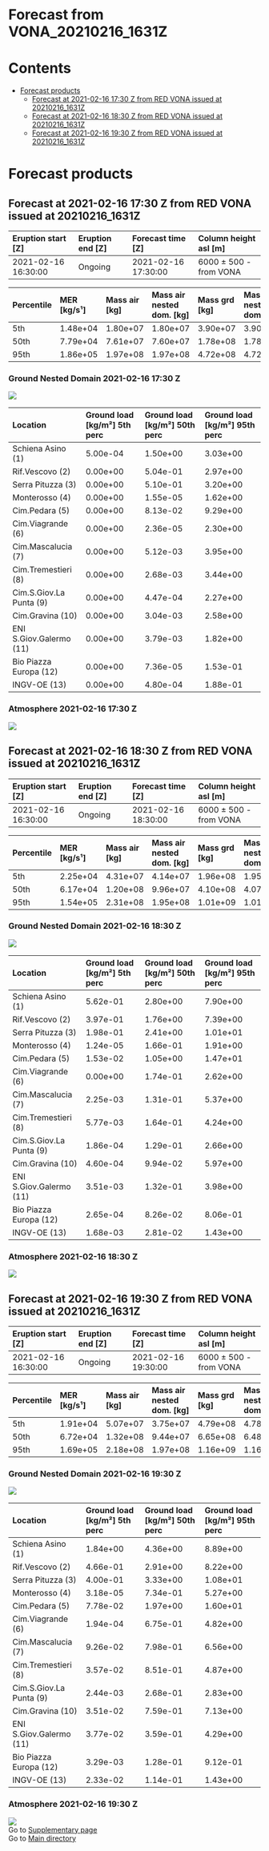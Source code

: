 
Forecast from VONA_20210216_1631Z
=================================

Contents
========

* [Forecast products](#forecast-products)
	* [Forecast at 2021-02-16 17:30 Z from RED VONA issued at 20210216_1631Z](#forecast-at-2021-02-16-1730-z-from-red-vona-issued-at-20210216_1631z)
	* [Forecast at 2021-02-16 18:30 Z from RED VONA issued at 20210216_1631Z](#forecast-at-2021-02-16-1830-z-from-red-vona-issued-at-20210216_1631z)
	* [Forecast at 2021-02-16 19:30 Z from RED VONA issued at 20210216_1631Z](#forecast-at-2021-02-16-1930-z-from-red-vona-issued-at-20210216_1631z)

# Forecast products

## Forecast at 2021-02-16 17:30 Z from RED VONA issued at 20210216_1631Z
  

|Eruption start [Z]|Eruption end [Z]|Forecast time [Z]|Column height asl [m]|
| :--- | :--- | :--- | :--- |
|2021-02-16 16:30:00|Ongoing|2021-02-16 17:30:00|6000 ± 500 - from VONA|
  
  

|Percentile|MER [kg/s¹]|Mass air [kg]|Mass air nested dom. [kg]|Mass grd [kg]|Mass grd nested dom. [kg]|
| :--- | :--- | :--- | :--- | :--- | :--- |
|5th|1.48e+04|1.80e+07|1.80e+07|3.90e+07|3.90e+07|
|50th|7.79e+04|7.61e+07|7.60e+07|1.78e+08|1.78e+08|
|95th|1.86e+05|1.97e+08|1.97e+08|4.72e+08|4.72e+08|
  

### Ground Nested Domain 2021-02-16 17:30 Z
  
![](./figures/probability_grd_2021_02_16_1730_grid_1_1.png)  
  
  
  
  
  
  
  
  
  
  
  
  

|Location|Ground load [kg/m²] 5th perc|Ground load [kg/m²] 50th perc|Ground load [kg/m²] 95th perc|
| :--- | :--- | :--- | :--- |
|Schiena Asino (1)|5.00e-04|1.50e+00|3.03e+00|
|Rif.Vescovo (2)|0.00e+00|5.04e-01|2.97e+00|
|Serra Pituzza (3)|0.00e+00|5.10e-01|3.20e+00|
|Monterosso (4)|0.00e+00|1.55e-05|1.62e+00|
|Cim.Pedara (5)|0.00e+00|8.13e-02|9.29e+00|
|Cim.Viagrande (6)|0.00e+00|2.36e-05|2.30e+00|
|Cim.Mascalucia (7)|0.00e+00|5.12e-03|3.95e+00|
|Cim.Tremestieri (8)|0.00e+00|2.68e-03|3.44e+00|
|Cim.S.Giov.La Punta (9)|0.00e+00|4.47e-04|2.27e+00|
|Cim.Gravina (10)|0.00e+00|3.04e-03|2.58e+00|
|ENI S.Giov.Galermo (11)|0.00e+00|3.79e-03|1.82e+00|
|Bio Piazza Europa (12)|0.00e+00|7.36e-05|1.53e-01|
|INGV-OE (13)|0.00e+00|4.80e-04|1.88e-01|
  

### Atmosphere 2021-02-16 17:30 Z
  
![](./figures/probability_air_2021_02_16_1730_grid_2_conclev_1_1.png)
## Forecast at 2021-02-16 18:30 Z from RED VONA issued at 20210216_1631Z
  

|Eruption start [Z]|Eruption end [Z]|Forecast time [Z]|Column height asl [m]|
| :--- | :--- | :--- | :--- |
|2021-02-16 16:30:00|Ongoing|2021-02-16 18:30:00|6000 ± 500 - from VONA|
  
  

|Percentile|MER [kg/s¹]|Mass air [kg]|Mass air nested dom. [kg]|Mass grd [kg]|Mass grd nested dom. [kg]|
| :--- | :--- | :--- | :--- | :--- | :--- |
|5th|2.25e+04|4.31e+07|4.14e+07|1.96e+08|1.95e+08|
|50th|6.17e+04|1.20e+08|9.96e+07|4.10e+08|4.07e+08|
|95th|1.54e+05|2.31e+08|1.95e+08|1.01e+09|1.01e+09|
  

### Ground Nested Domain 2021-02-16 18:30 Z
  
![](./figures/probability_grd_2021_02_16_1830_grid_1_2.png)  
  
  
  
  
  
  
  
  
  
  
  
  

|Location|Ground load [kg/m²] 5th perc|Ground load [kg/m²] 50th perc|Ground load [kg/m²] 95th perc|
| :--- | :--- | :--- | :--- |
|Schiena Asino (1)|5.62e-01|2.80e+00|7.90e+00|
|Rif.Vescovo (2)|3.97e-01|1.76e+00|7.39e+00|
|Serra Pituzza (3)|1.98e-01|2.41e+00|1.01e+01|
|Monterosso (4)|1.24e-05|1.66e-01|1.91e+00|
|Cim.Pedara (5)|1.53e-02|1.05e+00|1.47e+01|
|Cim.Viagrande (6)|0.00e+00|1.74e-01|2.62e+00|
|Cim.Mascalucia (7)|2.25e-03|1.31e-01|5.37e+00|
|Cim.Tremestieri (8)|5.77e-03|1.64e-01|4.24e+00|
|Cim.S.Giov.La Punta (9)|1.86e-04|1.29e-01|2.66e+00|
|Cim.Gravina (10)|4.60e-04|9.94e-02|5.97e+00|
|ENI S.Giov.Galermo (11)|3.51e-03|1.32e-01|3.98e+00|
|Bio Piazza Europa (12)|2.65e-04|8.26e-02|8.06e-01|
|INGV-OE (13)|1.68e-03|2.81e-02|1.43e+00|
  

### Atmosphere 2021-02-16 18:30 Z
  
![](./figures/probability_air_2021_02_16_1830_grid_2_conclev_1_2.png)
## Forecast at 2021-02-16 19:30 Z from RED VONA issued at 20210216_1631Z
  

|Eruption start [Z]|Eruption end [Z]|Forecast time [Z]|Column height asl [m]|
| :--- | :--- | :--- | :--- |
|2021-02-16 16:30:00|Ongoing|2021-02-16 19:30:00|6000 ± 500 - from VONA|
  
  

|Percentile|MER [kg/s¹]|Mass air [kg]|Mass air nested dom. [kg]|Mass grd [kg]|Mass grd nested dom. [kg]|
| :--- | :--- | :--- | :--- | :--- | :--- |
|5th|1.91e+04|5.07e+07|3.75e+07|4.79e+08|4.78e+08|
|50th|6.72e+04|1.32e+08|9.44e+07|6.65e+08|6.48e+08|
|95th|1.69e+05|2.18e+08|1.97e+08|1.16e+09|1.16e+09|
  

### Ground Nested Domain 2021-02-16 19:30 Z
  
![](./figures/probability_grd_2021_02_16_1930_grid_1_3.png)  
  
  
  
  
  
  
  
  
  
  
  
  

|Location|Ground load [kg/m²] 5th perc|Ground load [kg/m²] 50th perc|Ground load [kg/m²] 95th perc|
| :--- | :--- | :--- | :--- |
|Schiena Asino (1)|1.84e+00|4.36e+00|8.89e+00|
|Rif.Vescovo (2)|4.66e-01|2.91e+00|8.22e+00|
|Serra Pituzza (3)|4.00e-01|3.33e+00|1.08e+01|
|Monterosso (4)|3.18e-05|7.34e-01|5.27e+00|
|Cim.Pedara (5)|7.78e-02|1.97e+00|1.60e+01|
|Cim.Viagrande (6)|1.94e-04|6.75e-01|4.82e+00|
|Cim.Mascalucia (7)|9.26e-02|7.98e-01|6.56e+00|
|Cim.Tremestieri (8)|3.57e-02|8.51e-01|4.87e+00|
|Cim.S.Giov.La Punta (9)|2.44e-03|2.68e-01|2.83e+00|
|Cim.Gravina (10)|3.51e-02|7.59e-01|7.13e+00|
|ENI S.Giov.Galermo (11)|3.77e-02|3.59e-01|4.29e+00|
|Bio Piazza Europa (12)|3.29e-03|1.28e-01|9.12e-01|
|INGV-OE (13)|2.33e-02|1.14e-01|1.43e+00|
  

### Atmosphere 2021-02-16 19:30 Z
  
![](./figures/probability_air_2021_02_16_1930_grid_2_conclev_1_3.png)  
Go to [Supplementary page](Supplementary_page.md)  
Go to [Main directory](https://github.com/federicapardini/Real_time_ash_forecast)